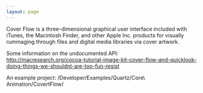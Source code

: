 ```yaml
---
layout: page
---
```


Cover Flow is a three-dimensional graphical user interface included with iTunes, the Macintosh Finder, and other Apple Inc. products for visually rummaging through files and digital media libraries via cover artwork.

Some information on the undocumented API:
http://macresearch.org/cocoa-tutorial-image-kit-cover-flow-and-quicklook-doing-things-we-shouldnt-are-too-fun-resist

An example project:
/Developer/Examples/Quartz/Core\ Animation/CovertFlow/
